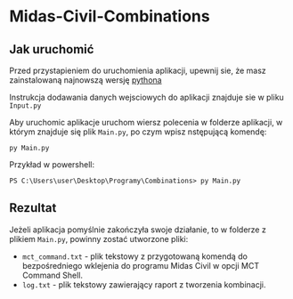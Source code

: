 # Midas-Civil-Combinations

## Jak uruchomić 

Przed przystapieniem do uruchomienia aplikacji, upewnij sie, że masz zainstalowaną najnowszą wersję [pythona](https://www.python.org/downloads/)

Instrukcja dodawania danych wejsciowych do aplikacji znajduje sie w pliku `Input.py`

Aby uruchomic aplikacje uruchom wiersz polecenia w folderze aplikacji, w którym znajduje się plik `Main.py`, 
po czym wpisz nstępującą komendę:

`py Main.py`

Przykład w powershell:

`PS C:\Users\user\Desktop\Programy\Combinations> py Main.py`

## Rezultat

Jeżeli aplikacja pomyślnie zakończyła swoje działanie, to w folderze z plikiem `Main.py`, powinny zostać utworzone pliki:
- `mct_command.txt` - plik tekstowy z przygotowaną komendą do bezpośredniego wklejenia do programu Midas Civil 
w opcji MCT Command Shell.
- `log.txt` - plik tekstowy zawierający raport z tworzenia kombinacji.
